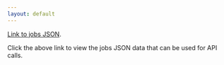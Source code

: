 ```yaml
---
layout: default
---
```


[Link to jobs JSON](./jobs.json).

Click the above link to view the jobs JSON data that can be used for API calls.

